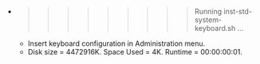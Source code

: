 * >>>>>>>>> Running inst-std-system-keyboard.sh ...
  * Insert keyboard configuration in Administration menu.
  * Disk size = 4472916K. Space Used = 4K. Runtime = 00:00:00:01.
